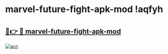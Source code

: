 # marvel-future-fight-apk-mod !aqfyh

# <h2><a href="https://df3zvg.esa.edu.pl?title=marvel-future-fight-apk-mod&ref=aqfyh">🔗👉 🔴 marvel-future-fight-apk-mod</a></h2>

[![acn](https://github.com/user-attachments/assets/0f9c940e-d8b0-45ae-aac7-cd30a18b3e1c)](https://df3zvg.esa.edu.pl?title=marvel-future-fight-apk-mod&ref=aqfyh)

